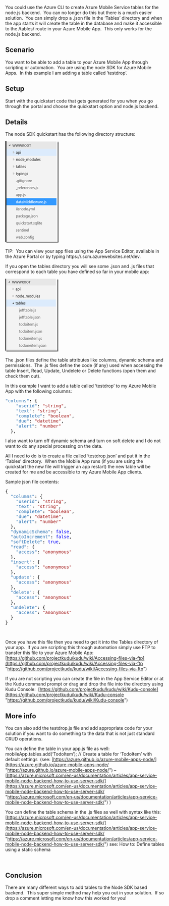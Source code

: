 You could use the Azure CLI to create Azure Mobile Service tables for the node.js backend.&nbsp; You can no longer do this but there is a much easier solution.&nbsp; You can simply drop a .json file in the ‘Tables’ directory and when the app starts it will create the table in the database and make it accessible to the /tables/ route in your Azure Mobile App.&nbsp; This only works for the node.js backend.

## Scenario

You want to be able to add a table to your Azure Mobile App through scripting or automation.&nbsp; You are using the node SDK for Azure Mobile Apps.&nbsp; In this example I am adding a table called ‘testdrop’.

## Setup

Start with the quickstart code that gets generated for you when you go through the portal and choose the quickstart option and node.js backend.

## Details

The node SDK quickstart has the following directory structure:

[<img loading="lazy" title="capture20160930094545240" style="border-top: 0px;border-right: 0px;border-bottom: 0px;padding-top: 0px;padding-left: 0px;border-left: 0px;padding-right: 0px" border="0" alt="capture20160930094545240" src="/assets/images/2016/09/capture20160930094545240_thumb.png" width="170" height="323" />](/assets/images/2016/09/capture20160930094545240.png)

TIP:&nbsp; You can view your app files using the App Service Editor, available in the Azure Portal or by typing https://<NAMEofYourMobileAppHere>.scm.azurewebsites.net/dev.

If you open the tables directory you will see some .json and .js files that correspond to each table you have defined so far in your mobile app:

[<img loading="lazy" title="capture20160930095254434" style="border-top: 0px;border-right: 0px;border-bottom: 0px;padding-top: 0px;padding-left: 0px;border-left: 0px;padding-right: 0px" border="0" alt="capture20160930095254434" src="/assets/images/2016/09/capture20160930095254434_thumb.png" width="169" height="232" />](/assets/images/2016/09/capture20160930095254434.png)

The .json files define the table attributes like columns, dynamic schema and permissions.&nbsp; The .js files define the code (if any) used when accessing the table Insert, Read, Update, Undelete or Delete functions (open them and check them out).

In this example I want to add a table called ‘testdrop’ to my Azure Mobile App with the following columns:

<pre class="code"><span style="color: #2e75b6">"columns"</span><span style="color: black">: {
    </span><span style="color: #2e75b6">"userid"</span><span style="color: black">: </span><span style="color: #a31515">"string"</span><span style="color: black">,
    </span><span style="color: #2e75b6">"text"</span><span style="color: black">: </span><span style="color: #a31515">"string"</span><span style="color: black">,
    </span><span style="color: #2e75b6">"complete"</span><span style="color: black">: </span><span style="color: #a31515">"boolean"</span><span style="color: black">,
    </span><span style="color: #2e75b6">"due"</span><span style="color: black">: </span><span style="color: #a31515">"datetime"</span><span style="color: black">,
    </span><span style="color: #2e75b6">"alert"</span><span style="color: black">: </span><span style="color: #a31515">"number"
  </span><span style="color: black">},</span></pre>

I also want to turn off dynamic schema and turn on soft delete and I do not want to do any special processing on the data.

All I need to do is to create a file called ‘testdrop.json’ and put it in the ‘Tables’ directory.&nbsp; When the Mobile App runs (if you are using the quickstart the new file will trigger an app restart) the new table will be created for me and be accessible to my Azure Mobile App clients.

Sample json file contents:

<pre class="code"><span style="color: black">{
  </span><span style="color: #2e75b6">"columns"</span><span style="color: black">: {
    </span><span style="color: #2e75b6">"userid"</span><span style="color: black">: </span><span style="color: #a31515">"string"</span><span style="color: black">,
    </span><span style="color: #2e75b6">"text"</span><span style="color: black">: </span><span style="color: #a31515">"string"</span><span style="color: black">,
    </span><span style="color: #2e75b6">"complete"</span><span style="color: black">: </span><span style="color: #a31515">"boolean"</span><span style="color: black">,
    </span><span style="color: #2e75b6">"due"</span><span style="color: black">: </span><span style="color: #a31515">"datetime"</span><span style="color: black">,
    </span><span style="color: #2e75b6">"alert"</span><span style="color: black">: </span><span style="color: #a31515">"number"
  </span><span style="color: black">},
  </span><span style="color: #2e75b6">"dynamicSchema"</span><span style="color: black">: </span><span style="color: blue">false</span><span style="color: black">,
  </span><span style="color: #2e75b6">"autoIncrement"</span><span style="color: black">: </span><span style="color: blue">false</span><span style="color: black">,
  </span><span style="color: #2e75b6">"softDelete"</span><span style="color: black">: </span><span style="color: blue">true</span><span style="color: black">,
  </span><span style="color: #2e75b6">"read"</span><span style="color: black">: {
    </span><span style="color: #2e75b6">"access"</span><span style="color: black">: </span><span style="color: #a31515">"anonymous"
  </span><span style="color: black">},
  </span><span style="color: #2e75b6">"insert"</span><span style="color: black">: {
    </span><span style="color: #2e75b6">"access"</span><span style="color: black">: </span><span style="color: #a31515">"anonymous"
  </span><span style="color: black">},
  </span><span style="color: #2e75b6">"update"</span><span style="color: black">: {
    </span><span style="color: #2e75b6">"access"</span><span style="color: black">: </span><span style="color: #a31515">"anonymous"
  </span><span style="color: black">},
  </span><span style="color: #2e75b6">"delete"</span><span style="color: black">: {
    </span><span style="color: #2e75b6">"access"</span><span style="color: black">: </span><span style="color: #a31515">"anonymous"
  </span><span style="color: black">},
  </span><span style="color: #2e75b6">"undelete"</span><span style="color: black">: {
    </span><span style="color: #2e75b6">"access"</span><span style="color: black">: </span><span style="color: #a31515">"anonymous"
  </span><span style="color: black">}
}</span></pre>

&nbsp;

Once you have this file then you need to get it into the Tables directory of your app.&nbsp; If you are scripting this through automation simply use FTP to transfer this file to your Azure Mobile App:&nbsp; [https://github.com/projectkudu/kudu/wiki/Accessing-files-via-ftp](https://github.com/projectkudu/kudu/wiki/Accessing-files-via-ftp "https://github.com/projectkudu/kudu/wiki/Accessing-files-via-ftp")

If you are not scripting you can create the file in the App Service Editor or at the Kudu command prompt or drag and drop the file into the directory using Kudu Console:&nbsp; [https://github.com/projectkudu/kudu/wiki/Kudu-console](https://github.com/projectkudu/kudu/wiki/Kudu-console "https://github.com/projectkudu/kudu/wiki/Kudu-console")

## More info

You can also add the testdrop.js file and add appropriate code for your solution if you want to do something to the data that is not just standard CRUD operations.&nbsp; 

You can define the table in your app.js file as well:&nbsp; mobileApp.tables.add(&#8216;TodoItem&#8217;); // Create a table for &#8216;TodoItem&#8217; with default settings&nbsp; (see: [https://azure.github.io/azure-mobile-apps-node/](https://azure.github.io/azure-mobile-apps-node/ "https://azure.github.io/azure-mobile-apps-node/") &#8211; [https://azure.microsoft.com/en-us/documentation/articles/app-service-mobile-node-backend-how-to-use-server-sdk/](https://azure.microsoft.com/en-us/documentation/articles/app-service-mobile-node-backend-how-to-use-server-sdk/ "https://azure.microsoft.com/en-us/documentation/articles/app-service-mobile-node-backend-how-to-use-server-sdk/") )

You can define the table schema in the .js files as well with syntax like this:&nbsp; [https://azure.microsoft.com/en-us/documentation/articles/app-service-mobile-node-backend-how-to-use-server-sdk/](https://azure.microsoft.com/en-us/documentation/articles/app-service-mobile-node-backend-how-to-use-server-sdk/ "https://azure.microsoft.com/en-us/documentation/articles/app-service-mobile-node-backend-how-to-use-server-sdk/") see: <a href="https://azure.microsoft.com/en-us/documentation/articles/app-service-mobile-node-backend-how-to-use-server-sdk/#howto-staticschema" name="howto-staticschema"></a>How to: Define tables using a static schema

&nbsp;

## 

## 

## Conclusion

There are many different ways to add tables to the Node SDK based backend.&nbsp; This super simple method may help you out in your solution.&nbsp; If so drop a comment letting me know how this worked for you!